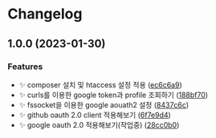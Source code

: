 # Changelog

## 1.0.0 (2023-01-30)


### Features

* :sparkles: composer 설치 및 htaccess 설정 적용 ([ec6c6a9](https://github.com/leesoyeon93/wp-server/commit/ec6c6a9e9fb7ccbcdcb8f079043e6051b6f59c58))
* :sparkles: curls를 이용한 google token과 profile 조회하기 ([188bf70](https://github.com/leesoyeon93/wp-server/commit/188bf704642c492a6e524c764b4b732ef405e02b))
* :sparkles: fssocket을 이용한 google aouath2 설정 ([8437c6c](https://github.com/leesoyeon93/wp-server/commit/8437c6c7a6a620601fe609f929f83b01ca79278b))
* :sparkles: github oauth 2.0 client 적용해보기 ([6f7e9d4](https://github.com/leesoyeon93/wp-server/commit/6f7e9d4040ba89653c5c6b06857b1058ccf6d4e2))
* :sparkles: google oauth 2.0 적용해보기(작업중) ([28cc0b0](https://github.com/leesoyeon93/wp-server/commit/28cc0b0ee19f233c175532a5f176f07868a4ae29))
